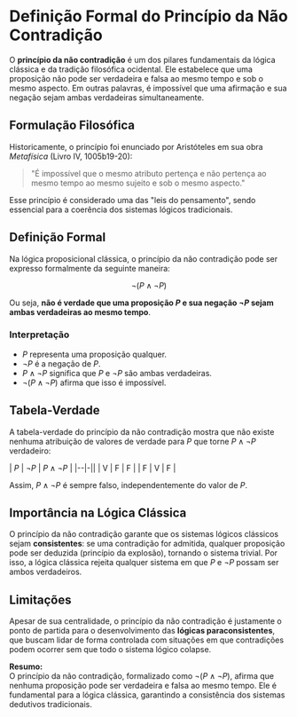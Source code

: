 # Definição Formal do Princípio da Não Contradição

O **princípio da não contradição** é um dos pilares fundamentais da lógica clássica e da tradição filosófica ocidental. Ele estabelece que uma proposição não pode ser verdadeira e falsa ao mesmo tempo e sob o mesmo aspecto. Em outras palavras, é impossível que uma afirmação e sua negação sejam ambas verdadeiras simultaneamente.

## Formulação Filosófica

Historicamente, o princípio foi enunciado por Aristóteles em sua obra *Metafísica* (Livro IV, 1005b19-20):

> "É impossível que o mesmo atributo pertença e não pertença ao mesmo tempo ao mesmo sujeito e sob o mesmo aspecto."

Esse princípio é considerado uma das "leis do pensamento", sendo essencial para a coerência dos sistemas lógicos tradicionais.

## Definição Formal

Na lógica proposicional clássica, o princípio da não contradição pode ser expresso formalmente da seguinte maneira:

$$
\neg (P \land \neg P)
$$

Ou seja, **não é verdade que uma proposição $P$ e sua negação $\neg P$ sejam ambas verdadeiras ao mesmo tempo**.

### Interpretação

- $P$ representa uma proposição qualquer.
- $\neg P$ é a negação de $P$.
- $P \land \neg P$ significa que $P$ e $\neg P$ são ambas verdadeiras.
- $\neg (P \land \neg P)$ afirma que isso é impossível.

## Tabela-Verdade

A tabela-verdade do princípio da não contradição mostra que não existe nenhuma atribuição de valores de verdade para $P$ que torne $P \land \neg P$ verdadeiro:

| $P$ | $\neg P$ | $P \land \neg P$ |
|--|-||
| V   |    F     |        F         |
| F   |    V     |        F         |

Assim, $P \land \neg P$ é sempre falso, independentemente do valor de $P$.

## Importância na Lógica Clássica

O princípio da não contradição garante que os sistemas lógicos clássicos sejam **consistentes**: se uma contradição for admitida, qualquer proposição pode ser deduzida (princípio da explosão), tornando o sistema trivial. Por isso, a lógica clássica rejeita qualquer sistema em que $P$ e $\neg P$ possam ser ambos verdadeiros.

## Limitações

Apesar de sua centralidade, o princípio da não contradição é justamente o ponto de partida para o desenvolvimento das **lógicas paraconsistentes**, que buscam lidar de forma controlada com situações em que contradições podem ocorrer sem que todo o sistema lógico colapse.



**Resumo:**  
O princípio da não contradição, formalizado como $\neg (P \land \neg P)$, afirma que nenhuma proposição pode ser verdadeira e falsa ao mesmo tempo. Ele é fundamental para a lógica clássica, garantindo a consistência dos sistemas dedutivos tradicionais.